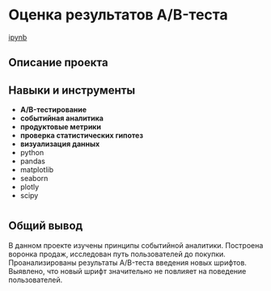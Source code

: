 # Оценка результатов A/B-теста

<a id="myhref" href="https://github.com/olgakozlova92/Portfolio/blob/main/AB_testing/P13_ab.ipynb">ipynb</a>

## Описание проекта



## Навыки и инструменты

- **A/B-тестирование**
- **событийная аналитика**
- **продуктовые метрики**
- **проверка статистических гипотез**
- **визуализация данных**
- python
- pandas
- matplotlib
- seaborn
- plotly
- scipy


#

## Общий вывод

В данном проекте изучены принципы событийной аналитики. Построена воронка продаж, исследован путь пользователей до покупки. Проанализированы
результаты A/B-теста введения новых шрифтов. Выявлено, что новый шрифт значительно не повлияет на поведение пользователей.


